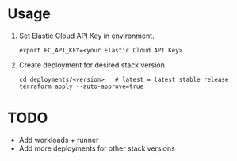 # Usage
1. Set Elastic Cloud API Key in environment.
   ```
   export EC_API_KEY=<your Elastic Cloud API Key>
   ```

2. Create deployment for desired stack version.
   ```
   cd deployments/<version>   # latest = latest stable release
   terraform apply --auto-approve=true
   ```

# TODO
* Add workloads + runner
* Add more deployments for other stack versions
